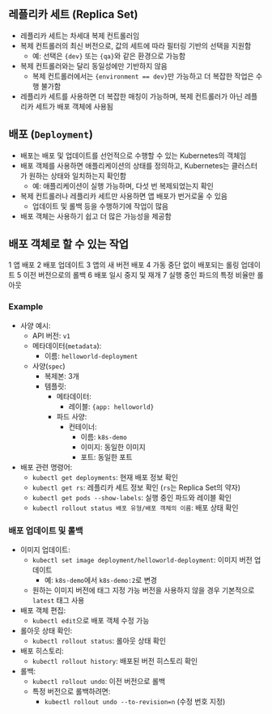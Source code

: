 ## 레플리카 세트 (Replica Set)
- 레플리카 세트는 차세대 복제 컨트롤러임
- 복제 컨트롤러의 최신 버전으로, 값의 세트에 따라 필터링 기반의 선택을 지원함
  - 예: 선택은 `{dev}` 또는 `{qa}`와 같은 환경으로 가능함
- 복제 컨트롤러와는 달리 동일성에만 기반하지 않음
  - 복제 컨트롤러에서는 `{environment == dev}`만 가능하고 더 복잡한 작업은 수행 불가함
- 레플리카 세트를 사용하면 더 복잡한 매칭이 가능하며, 복제 컨트롤러가 아닌 레플리카 세트가 배포 객체에 사용됨

## 배포 (`Deployment`)
- 배포는 배포 및 업데이트를 선언적으로 수행할 수 있는 Kubernetes의 객체임
- 배포 객체를 사용하면 애플리케이션의 상태를 정의하고, Kubernetes는 클러스터가 원하는 상태와 일치하는지 확인함
  - 예: 애플리케이션이 실행 가능하며, 다섯 번 복제되었는지 확인
- 복제 컨트롤러나 레플리카 세트만 사용하면 앱 배포가 번거로울 수 있음
  - 업데이트 및 롤백 등을 수행하기에 작업이 많음
- 배포 객체는 사용하기 쉽고 더 많은 가능성을 제공함

## 배포 객체로 할 수 있는 작업
1 앱 배포
2 배포 업데이트
3 앱의 새 버전 배포
4 가동 중단 없이 배포되는 롤링 업데이트
5 이전 버전으로의 롤백
6 배포 일시 중지 및 재개
7 실행 중인 파드의 특정 비율만 롤아웃

### Example
- 사양 예시:
  - API 버전: `v1`
  - 메타데이터(`metadata`):
    - 이름: `helloworld-deployment`
  - 사양(`spec`)
    - 복제본: 3개
    - 템플릿:
      - 메타데이터:
        - 레이블: `{app: helloworld}`
      - 파드 사양:
        - 컨테이너:
          - 이름: `k8s-demo`
          - 이미지: 동일한 이미지
          - 포트: 동일한 포트
- 배포 관련 명령어:
  - `kubectl get deployments`: 현재 배포 정보 확인
  - `kubectl get rs`: 레플리카 세트 정보 확인 (`rs`는 Replica Set의 약자)
  - `kubectl get pods --show-labels`: 실행 중인 파드와 레이블 확인
  - `kubectl rollout status 배포 유형/배포 객체의 이름`: 배포 상태 확인

### 배포 업데이트 및 롤백
- 이미지 업데이트:
  - `kubectl set image deployment/helloworld-deployment`: 이미지 버전 업데이트
    - 예: `k8s-demo`에서 `k8s-demo:2`로 변경
  - 원하는 이미지 버전에 태그 지정 가능 버전을 사용하지 않을 경우 기본적으로 `latest` 태그 사용
- 배포 객체 편집:
  - `kubectl edit`으로 배포 객체 수정 가능
- 롤아웃 상태 확인:
  - `kubectl rollout status`: 롤아웃 상태 확인
- 배포 히스토리:
  - `kubectl rollout history`: 배포된 버전 히스토리 확인
- 롤백:
  - `kubectl rollout undo`: 이전 버전으로 롤백
  - 특정 버전으로 롤백하려면:
    - `kubectl rollout undo --to-revision=n` (수정 번호 지정)

